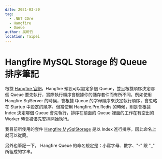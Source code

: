 ```yaml
---
date: 2021-03-30
tag: 
  - .NET COre
  - Hangfire
  - Queue
author: 吳軒竹
location: Taipei  
---
```


# Hangfire MySQL Storage 的 Queue 排序筆記

根據 [Hangfire 官網](https://docs.hangfire.io/en/latest/background-processing/configuring-queues.html)，Hangfire 預設可以設定多個 Queue，並且根據順序決定哪個 Queue 要先執行，實際執行順序會根據你的儲存套件而有所不同。例如使用 Hangfire.SqlServer 的時候，會根據 Queue 的字母順序來決定執行順序，會忽略在 Startup 中設定的順序。但當使用 Hangfire.Pro.Redis 的時候，則是會根據 Index 決定哪個 Queue 會先執行，排序在前面的 Queue 裡面的工作在有空出的 Worker 時會被優先安排開始執行。

我目前所使用的套件 [Hangfire.MySqlStorage](https://github.com/arnoldasgudas/Hangfire.MySqlStorage) 是以 Index 進行排序，因此命名上就可以從簡。

另外也筆記一下， Hangfire Queue 的命名規定是：小寫字母、數字、"-" 跟 "_" 所組成的字串。

